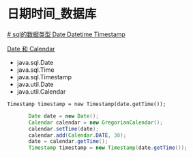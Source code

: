 # 日期时间_数据库

[# sql的数据类型 Date Datetime Timestamp](../../数据库/SQL/DateDatetimeTimestamp.md)

[Date 和 Calendar](../../计算机语言/Java/Java知识积累/Date和Calendar.md)

* java.sql.Date
* java.sql.Time
* java.sql.Timestamp
* java.util.Date
* java.util.Calendar

`Timestamp timestamp = new Timestamp(date.getTime());`

```java
       Date date = new Date();
       Calendar calendar = new GregorianCalendar();
       calendar.setTime(date);
       calendar.add(Calendar.DATE, 30);
       date = calendar.getTime();
       Timestamp timestamp = new Timestamp(date.getTime());
```